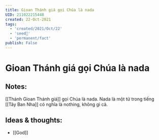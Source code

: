 ```yaml
---
title: Gioan Thánh giá gọi Chúa là nada
UID: 211022215448
created: 22-Oct-2021
tags:
  - 'created/2021/Oct/22'
  - 'seed🥜'
  - 'permanent/fact'
publish: False
---
```

# Gioan Thánh giá gọi Chúa là nada

## Notes:
[[Thánh Gioan Thánh giá]] gọi Chúa là nada. Nada là một từ trong tiếng [[Tây Ban Nha]] có nghĩa là nothing, không gì cả.

## Ideas & thoughts:
- [[God]]



